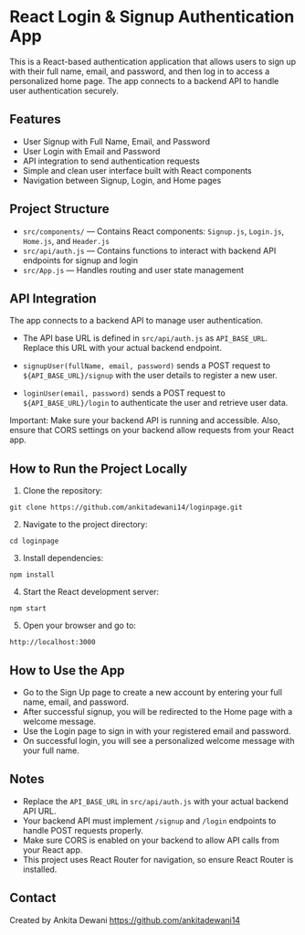 # React Login & Signup Authentication App

This is a React-based authentication application that allows users to  sign up  with their full name, email, and password, and then  log in  to access a personalized home page. The app connects to a backend API to handle user authentication securely.



## Features

* User Signup with Full Name, Email, and Password
* User Login with Email and Password
* API integration to send authentication requests
* Simple and clean user interface built with React components
* Navigation between Signup, Login, and Home pages



## Project Structure

* `src/components/` — Contains React components: `Signup.js`, `Login.js`, `Home.js`, and `Header.js`
* `src/api/auth.js` — Contains functions to interact with backend API endpoints for signup and login
* `src/App.js` — Handles routing and user state management


## API Integration

The app connects to a backend API to manage user authentication.

* The API base URL is defined in `src/api/auth.js` as `API_BASE_URL`. Replace this URL with your actual backend endpoint.

* `signupUser(fullName, email, password)` sends a POST request to `${API_BASE_URL}/signup` with the user details to register a new user.

* `loginUser(email, password)` sends a POST request to `${API_BASE_URL}/login` to authenticate the user and retrieve user data.

 Important:  Make sure your backend API is running and accessible. Also, ensure that CORS settings on your backend allow requests from your React app.



## How to Run the Project Locally

1.  Clone the repository: 

   ```
   git clone https://github.com/ankitadewani14/loginpage.git
   ```

2.  Navigate to the project directory: 

   ```
   cd loginpage
   ```

3.  Install dependencies: 

   ```
   npm install
   ```

4.  Start the React development server: 

   ```
   npm start
   ```

5.  Open your browser and go to: 

   ```
   http://localhost:3000
   ```


## How to Use the App

* Go to the  Sign Up  page to create a new account by entering your full name, email, and password.
* After successful signup, you will be redirected to the  Home  page with a welcome message.
* Use the  Login  page to sign in with your registered email and password.
* On successful login, you will see a personalized welcome message with your full name.


## Notes

* Replace the `API_BASE_URL` in `src/api/auth.js` with your actual backend API URL.
* Your backend API must implement `/signup` and `/login` endpoints to handle POST requests properly.
* Make sure CORS is enabled on your backend to allow API calls from your React app.
* This project uses React Router for navigation, so ensure React Router is installed.



## Contact

Created by Ankita Dewani
https://github.com/ankitadewani14

